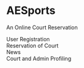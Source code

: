 # AESports
An Online Court Reservation

User Registration <br>
Reservation of Court <br>
News <br>
Court and Admin Profiling <br>

